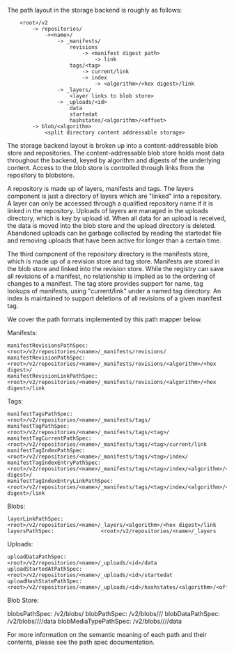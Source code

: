 The path layout in the storage backend is roughly as follows:

     	<root>/v2
     		-> repositories/
				-><name>/
					-> _manifests/
						revisions
     						-> <manifest digest path>
     							-> link
						tags/<tag>
     						-> current/link
							-> index
     							-> <algorithm>/<hex digest>/link
					-> _layers/
						<layer links to blob store>
					-> _uploads/<id>
						data
						startedat
						hashstates/<algorithm>/<offset>
     		-> blob/<algorithm>
     			<split directory content addressable storage>

The storage backend layout is broken up into a content-addressable blob
store and repositories. The content-addressable blob store holds most data
throughout the backend, keyed by algorithm and digests of the underlying
content. Access to the blob store is controlled through links from the
repository to blobstore.

A repository is made up of layers, manifests and tags. The layers component
is just a directory of layers which are "linked" into a repository. A layer
can only be accessed through a qualified repository name if it is linked in
the repository. Uploads of layers are managed in the uploads directory,
which is key by upload id. When all data for an upload is received, the
data is moved into the blob store and the upload directory is deleted.
Abandoned uploads can be garbage collected by reading the startedat file
and removing uploads that have been active for longer than a certain time.

The third component of the repository directory is the manifests store,
which is made up of a revision store and tag store. Manifests are stored in
the blob store and linked into the revision store.
While the registry can save all revisions of a manifest, no relationship is
implied as to the ordering of changes to a manifest. The tag store provides
support for name, tag lookups of manifests, using "current/link" under a
named tag directory. An index is maintained to support deletions of all
revisions of a given manifest tag.

We cover the path formats implemented by this path mapper below.

Manifests:

	manifestRevisionsPathSpec:      <root>/v2/repositories/<name>/_manifests/revisions/
	manifestRevisionPathSpec:      <root>/v2/repositories/<name>/_manifests/revisions/<algorithm>/<hex digest>/
	manifestRevisionLinkPathSpec:  <root>/v2/repositories/<name>/_manifests/revisions/<algorithm>/<hex digest>/link

Tags:

	manifestTagsPathSpec:                  <root>/v2/repositories/<name>/_manifests/tags/
	manifestTagPathSpec:                   <root>/v2/repositories/<name>/_manifests/tags/<tag>/
	manifestTagCurrentPathSpec:            <root>/v2/repositories/<name>/_manifests/tags/<tag>/current/link
	manifestTagIndexPathSpec:              <root>/v2/repositories/<name>/_manifests/tags/<tag>/index/
	manifestTagIndexEntryPathSpec:         <root>/v2/repositories/<name>/_manifests/tags/<tag>/index/<algorithm>/<hex digest>/
	manifestTagIndexEntryLinkPathSpec:     <root>/v2/repositories/<name>/_manifests/tags/<tag>/index/<algorithm>/<hex digest>/link

Blobs:

	layerLinkPathSpec:            <root>/v2/repositories/<name>/_layers/<algorithm>/<hex digest>/link
	layersPathSpec:               <root>/v2/repositories/<name>/_layers

Uploads:

	uploadDataPathSpec:             <root>/v2/repositories/<name>/_uploads/<id>/data
	uploadStartedAtPathSpec:        <root>/v2/repositories/<name>/_uploads/<id>/startedat
	uploadHashStatePathSpec:        <root>/v2/repositories/<name>/_uploads/<id>/hashstates/<algorithm>/<offset>

Blob Store:

  blobsPathSpec:                  <root>/v2/blobs/
	blobPathSpec:                   <root>/v2/blobs/<algorithm>/<first two hex bytes of digest>/<hex digest>
	blobDataPathSpec:               <root>/v2/blobs/<algorithm>/<first two hex bytes of digest>/<hex digest>/data
	blobMediaTypePathSpec:          <root>/v2/blobs/<algorithm>/<first two hex bytes of digest>/<hex digest>/data

For more information on the semantic meaning of each path and their
contents, please see the path spec documentation.
